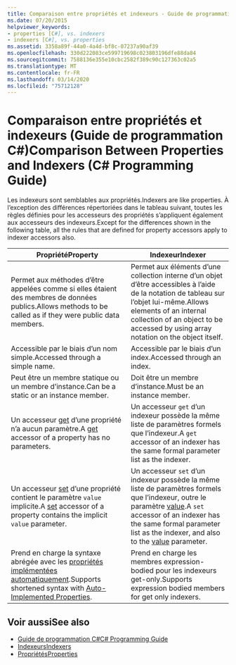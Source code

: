 ```yaml
---
title: Comparaison entre propriétés et indexeurs - Guide de programmation C#
ms.date: 07/20/2015
helpviewer_keywords:
- properties [C#], vs. indexers
- indexers [C#], vs. properties
ms.assetid: 3358a89f-44a0-4a4d-bf8c-07237a90af39
ms.openlocfilehash: 330d222083ce599719698c023803196dfe88da84
ms.sourcegitcommit: 7588136e355e10cbc2582f389c90c127363c02a5
ms.translationtype: MT
ms.contentlocale: fr-FR
ms.lasthandoff: 03/14/2020
ms.locfileid: "75712128"
---
```

# <a name="comparison-between-properties-and-indexers-c-programming-guide"></a><span data-ttu-id="8b9db-102">Comparaison entre propriétés et indexeurs (Guide de programmation C#)</span><span class="sxs-lookup"><span data-stu-id="8b9db-102">Comparison Between Properties and Indexers (C# Programming Guide)</span></span>
<span data-ttu-id="8b9db-103">Les indexeurs sont semblables aux propriétés.</span><span class="sxs-lookup"><span data-stu-id="8b9db-103">Indexers are like properties.</span></span> <span data-ttu-id="8b9db-104">À l’exception des différences répertoriées dans le tableau suivant, toutes les règles définies pour les accesseurs des propriétés s’appliquent également aux accesseurs des indexeurs.</span><span class="sxs-lookup"><span data-stu-id="8b9db-104">Except for the differences shown in the following table, all the rules that are defined for property accessors apply to indexer accessors also.</span></span>  
  
|<span data-ttu-id="8b9db-105">Propriété</span><span class="sxs-lookup"><span data-stu-id="8b9db-105">Property</span></span>|<span data-ttu-id="8b9db-106">Indexeur</span><span class="sxs-lookup"><span data-stu-id="8b9db-106">Indexer</span></span>|  
|--------------|-------------|  
|<span data-ttu-id="8b9db-107">Permet aux méthodes d’être appelées comme si elles étaient des membres de données publics.</span><span class="sxs-lookup"><span data-stu-id="8b9db-107">Allows methods to be called as if they were public data members.</span></span>|<span data-ttu-id="8b9db-108">Permet aux éléments d’une collection interne d’un objet d’être accessibles à l’aide de la notation de tableau sur l’objet lui-même.</span><span class="sxs-lookup"><span data-stu-id="8b9db-108">Allows elements of an internal collection of an object to be accessed by using array notation on the object itself.</span></span>|  
|<span data-ttu-id="8b9db-109">Accessible par le biais d’un nom simple.</span><span class="sxs-lookup"><span data-stu-id="8b9db-109">Accessed through a simple name.</span></span>|<span data-ttu-id="8b9db-110">Accessible par le biais d’un index.</span><span class="sxs-lookup"><span data-stu-id="8b9db-110">Accessed through an index.</span></span>|  
|<span data-ttu-id="8b9db-111">Peut être un membre statique ou un membre d’instance.</span><span class="sxs-lookup"><span data-stu-id="8b9db-111">Can be a static or an instance member.</span></span>|<span data-ttu-id="8b9db-112">Doit être un membre d’instance.</span><span class="sxs-lookup"><span data-stu-id="8b9db-112">Must be an instance member.</span></span>|  
|<span data-ttu-id="8b9db-113">Un accesseur [get](../../language-reference/keywords/get.md) d’une propriété n’a aucun paramètre.</span><span class="sxs-lookup"><span data-stu-id="8b9db-113">A [get](../../language-reference/keywords/get.md) accessor of a property has no parameters.</span></span>|<span data-ttu-id="8b9db-114">Un accesseur `get` d’un indexeur possède la même liste de paramètres formels que l’indexeur.</span><span class="sxs-lookup"><span data-stu-id="8b9db-114">A `get` accessor of an indexer has the same formal parameter list as the indexer.</span></span>|  
|<span data-ttu-id="8b9db-115">Un accesseur [set](../../language-reference/keywords/set.md) d’une propriété contient le paramètre `value` implicite.</span><span class="sxs-lookup"><span data-stu-id="8b9db-115">A [set](../../language-reference/keywords/set.md) accessor of a property contains the implicit `value` parameter.</span></span>|<span data-ttu-id="8b9db-116">Un accesseur `set` d’un indexeur possède la même liste de paramètres formels que l’indexeur, outre le paramètre [value](../../language-reference/keywords/value.md).</span><span class="sxs-lookup"><span data-stu-id="8b9db-116">A `set` accessor of an indexer has the same formal parameter list as the indexer, and also to the [value](../../language-reference/keywords/value.md) parameter.</span></span>|  
|<span data-ttu-id="8b9db-117">Prend en charge la syntaxe abrégée avec les [propriétés implémentées automatiquement](../classes-and-structs/auto-implemented-properties.md).</span><span class="sxs-lookup"><span data-stu-id="8b9db-117">Supports shortened syntax with [Auto-Implemented Properties](../classes-and-structs/auto-implemented-properties.md).</span></span>|<span data-ttu-id="8b9db-118">Prend en charge les membres expression-bodied pour les indexeurs get-only.</span><span class="sxs-lookup"><span data-stu-id="8b9db-118">Supports expression bodied members for get only indexers.</span></span>|  
  
## <a name="see-also"></a><span data-ttu-id="8b9db-119">Voir aussi</span><span class="sxs-lookup"><span data-stu-id="8b9db-119">See also</span></span>

- [<span data-ttu-id="8b9db-120">Guide de programmation C#</span><span class="sxs-lookup"><span data-stu-id="8b9db-120">C# Programming Guide</span></span>](../index.md)
- [<span data-ttu-id="8b9db-121">Indexeurs</span><span class="sxs-lookup"><span data-stu-id="8b9db-121">Indexers</span></span>](./index.md)
- [<span data-ttu-id="8b9db-122">Propriétés</span><span class="sxs-lookup"><span data-stu-id="8b9db-122">Properties</span></span>](../classes-and-structs/properties.md)
